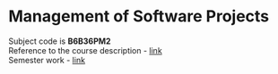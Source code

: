# Management of Software Projects

Subject code is **B6B36PM2** <br>
Reference to the course description - [link](/) <br>
Semester work - [link](https://github.com/mikicit/better-city)

